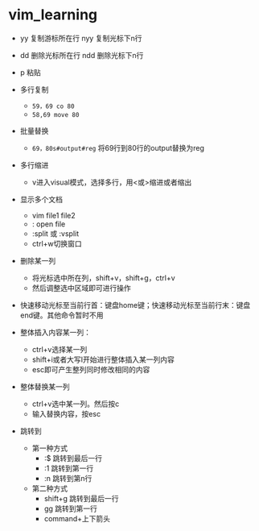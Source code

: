 # vim_learning

* yy 复制游标所在行 	nyy	复制光标下n行
* dd 删除光标所在行    ndd   删除光标下n行
* p 粘贴
* 多行复制
  * `59，69 co 80`
  * `58,69 move 80`
* 批量替换
  
  * `69，80s#output#reg` 将69行到80行的output替换为reg
* 多行缩进
  
  * v进入visual模式，选择多行，用<或>缩进或者缩出
* 显示多个文档
  * vim file1 file2
  * : open file
  * :split 或 :vsplit
  * ctrl+w切换窗口
* 删除某一列
  * 将光标选中所在列，shift+v，shift+g，ctrl+v
  * 然后调整选中区域即可进行操作
* 快速移动光标至当前行首：键盘home键；快速移动光标至当前行末：键盘end键。其他命令暂时不用
* 整体插入内容某一列：
  * ctrl+v选择某一列
  * shift+i或者大写I开始进行整体插入某一列内容
  * esc即可产生整列同时修改相同的内容
* 整体替换某一列
  * ctrl+v选中某一列。然后按c
  * 输入替换内容，按esc
* 跳转到
  * 第一种方式
      * :$ 跳转到最后一行
      * :1 跳转到第一行
      * :n 跳转到第n行
  * 第二种方式
      * shift+g 跳转到最后一行
      * gg 跳转到第一行
      * command+上下箭头
